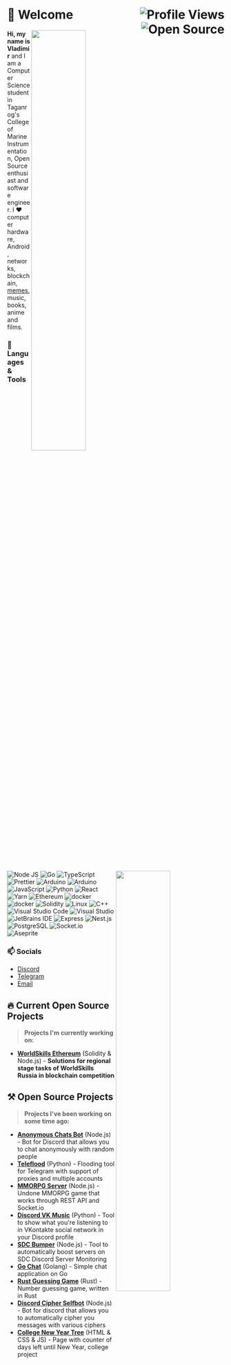  # 👋 Welcome <img align="right" src="https://visitor-badge.laobi.icu/badge?page_id=D3rise.D3rise" alt="Profile Views"/> <img align="right" src="https://badges.frapsoft.com/os/v2/open-source.svg?v=103" alt="Open Source"/>

  <img width="50%" align="right" src="https://github-readme-stats.vercel.app/api?username=D3rise&hide_border=true&count_private=true&layout=compact&hide_title=true&show_icons=true&theme=dracula&icon_color=5194f0&bg_color=0d1117">
  <img width="50%" align="right" src="https://media.giphy.com/media/UV4rSwlTM7mnRa5l4o/giphy.gif">   
  <img width="50%" align="right" src="https://github-readme-stats.vercel.app/api/top-langs/?username=D3rise&hide=html&layout=compact&hide_border=true&hide_title=true&count_private=true&theme=dracula&icon_color=5194f0&bg_color=0d1117"/>

  **Hi, my name is Vladimir** and I am a Computer Science student in Taganrog's College of Marine Instrumentation, Open Source enthusiast and software engineer. I ❤ computer hardware, Android, networks, blockchain, [memes](https://www.youtube.com/watch?v=dQw4w9WgXcQ), music, books, anime and films.

  ### 🔧 Languages & Tools
  <img alt="Node JS" src="https://img.shields.io/badge/-Node.js-43853d?style=flat-square&logo=Node.js&logoColor=white" /> <img alt="Go" src="https://img.shields.io/badge/-Go-008184?style=flat-square&logo=go&logoColor=white" /> <img alt="TypeScript" src="https://img.shields.io/badge/-TypeScript-235a96?style=flat-square&logo=typescript&logoColor=white" /> <img alt="Prettier" src="https://img.shields.io/badge/-Prettier-1a2b34?style=flat-square&logo=prettier&logoColor=white" /> <img alt="Arduino" src="https://img.shields.io/badge/-Raspberry Pi-cc2455?style=flat-square&logo=raspberrypi&logoColor=white" /> <img alt="Arduino" src="https://img.shields.io/badge/-Arduino-008184?style=flat-square&logo=arduino&logoColor=white" /> <img alt="JavaScript" src="https://img.shields.io/badge/-JavaScript-edb200?style=flat-square&logo=javascript&logoColor=white" /> <img alt="Python" src="https://img.shields.io/badge/-Python-397ab2?style=flat-square&logo=Python&logoColor=white" /> <img alt="React" src="https://img.shields.io/badge/-React-282c34?style=flat-square&logo=react&logoColor=white" /> <img alt="Yarn" src="https://img.shields.io/badge/-Yarn-2188b6?style=flat-square&logo=yarn&logoColor=white" /> <img alt="Ethereum" src="https://img.shields.io/badge/-Ethereum-222222?style=flat-square&logo=Ethereum&logoColor=white" />  <img alt="docker" src="https://img.shields.io/badge/-Docker-1390b6?style=flat-square&logo=Docker&logoColor=white" /> <img alt="docker" src="https://img.shields.io/badge/-Hyperledger-222222?style=flat-square&logo=Hyperledger&logoColor=white" /> <img alt="Solidity" src="https://img.shields.io/badge/-Solidity-002fa7?style=flat-square&logo=Solidity&logoColor=white" /> <img alt="Linux" src="https://img.shields.io/badge/-Linux-ffd133?style=flat-square&logo=Linux&logoColor=black" /> <img alt="C++" src="https://img.shields.io/badge/-C++-4183c4?style=flat-square&logo=cplusplus&logoColor=white" /> <img alt="Visual Studio Code" src="https://img.shields.io/badge/-Visual Studio Code-23a8f2?style=flat-square&logo=visualstudiocode&logoColor=white" /> <img alt="Visual Studio" src="https://img.shields.io/badge/-Visual Studio-cd97f9?style=flat-square&logo=visualstudio&logoColor=black" /> <img alt="JetBrains IDE" src="https://img.shields.io/badge/-JetBrains IDE-6B57FF?style=flat-square&logo=jetbrains&logoColor=white" /> <img alt="Express" src="https://img.shields.io/badge/-Express-fdfdfd?style=flat-square&logo=express&logoColor=black" /> <img alt="Nest.js" src="https://img.shields.io/badge/-Nest.js-e0234e?style=flat-square&logo=nestjs&logoColor=white" /> <img alt="PostgreSQL" src="https://img.shields.io/badge/-PostgreSQL-336791?style=flat-square&logo=postgresql&logoColor=white" /> <img alt="Socket.io" src="https://img.shields.io/badge/-Socket.io-010101?style=flat-square&logo=socket.io&logoColor=white" /> <img alt="Aseprite" src="https://img.shields.io/badge/-Aseprite-feecd6?style=flat-square&logo=aseprite&logoColor=black" />

  ### 📫 Socials
  - [Discord](https://discord.com/channels/@me/253913831896645632)
  - [Telegram](https://t.me/D3rise)
  - [Email](mailto:derise2000@gmail.com)

  ## 🔥 Current Open Source Projects
  > **Projects I'm currently working on:**
  - **[WorldSkills Ethereum](https://github.com/D3rise/ws-ethereum)** (Solidity & Node.js) - **Solutions for regional stage tasks of WorldSkills Russia in blockchain competition**

  ## ⚒ Open Source Projects
  > **Projects I've been working on some time ago:**
  - **[Anonymous Chats Bot](https://github.com/D3rise/anonymous-chats-discord)** (Node.js) - Bot for Discord that allows you to chat anonymously with random people
  - **[Teleflood](https://github.com/D3rise/teleflood)** (Python) - Flooding tool for Telegram with support of proxies and multiple accounts
  - **[MMORPG Server](https://github.com/D3rise/mmorpg-server)** (Node.js) - Undone MMORPG game that works through REST API and Socket.io
  - **[Discord VK Music](https://github.com/D3rise/discord-vkmusic)** (Python) - Tool to show what you're listening to in VKontakte social network in your Discord profile
  - **[SDC Bumper](https://github.com/D3rise/sdc-bumper)** (Node.js) - Tool to automatically boost servers on SDC Discord Server Monitoring
  - **[Go Chat](https://github.com/D3rise/go-chat)** (Golang) - Simple chat application on Go
  - **[Rust Guessing Game](https://github.com/D3rise/rust-guessing-game)** (Rust) - Number guessing game, written in Rust
  - **[Discord Cipher Selfbot](https://github.com/D3rise/discord-cipher-selfbot)** (Node.js) - Bot for discord that allows you to automatically cipher you messages with various ciphers
  - **[College New Year Tree](https://github.com/D3rise/college-new-year-tree)** (HTML & CSS & JS) - Page with counter of days left until New Year, college project
